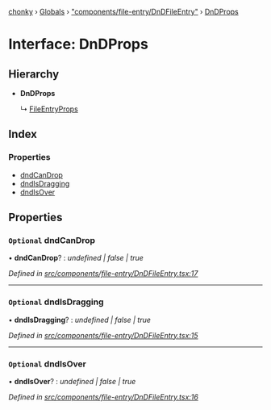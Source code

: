 [chonky](../README.md) › [Globals](../globals.md) › ["components/file-entry/DnDFileEntry"](../modules/_components_file_entry_dndfileentry_.md) › [DnDProps](_components_file_entry_dndfileentry_.dndprops.md)

# Interface: DnDProps

## Hierarchy

* **DnDProps**

  ↳ [FileEntryProps](_components_file_entry_basefileentry_.fileentryprops.md)

## Index

### Properties

* [dndCanDrop](_components_file_entry_dndfileentry_.dndprops.md#optional-dndcandrop)
* [dndIsDragging](_components_file_entry_dndfileentry_.dndprops.md#optional-dndisdragging)
* [dndIsOver](_components_file_entry_dndfileentry_.dndprops.md#optional-dndisover)

## Properties

### `Optional` dndCanDrop

• **dndCanDrop**? : *undefined | false | true*

*Defined in [src/components/file-entry/DnDFileEntry.tsx:17](https://github.com/TimboKZ/Chonky/blob/2de2c80/src/components/file-entry/DnDFileEntry.tsx#L17)*

___

### `Optional` dndIsDragging

• **dndIsDragging**? : *undefined | false | true*

*Defined in [src/components/file-entry/DnDFileEntry.tsx:15](https://github.com/TimboKZ/Chonky/blob/2de2c80/src/components/file-entry/DnDFileEntry.tsx#L15)*

___

### `Optional` dndIsOver

• **dndIsOver**? : *undefined | false | true*

*Defined in [src/components/file-entry/DnDFileEntry.tsx:16](https://github.com/TimboKZ/Chonky/blob/2de2c80/src/components/file-entry/DnDFileEntry.tsx#L16)*
